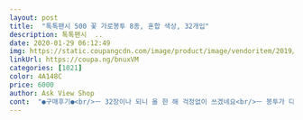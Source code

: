 ```yaml
---
layout: post 
title:  "톡톡팬시 500 꽃 가로봉투 8종, 혼합 색상, 32개입" 
description: 톡톡팬시  ..
date: 2020-01-29 06:12:49 
img: https://static.coupangcdn.com/image/product/image/vendoritem/2019/02/08/3698372547/6fd34913-4129-42ff-aafc-ca15a3330f4f.jpg 
linkUrl: https://coupa.ng/bnuxVM 
categories: [1021] 
color: 4A148C 
price: 6000 
author: Ask View Shop 
cont:  "●구매후기●<br/>ㅡ 32장이나 되니 올 한 해 걱정없이 쓰겠네요<br/>ㅡ 봉투가 다 예쁘네요^^ 색감도 선명하고 무늬들이 모두 고급스럽네요<br/>ㅡ 용돈, 기념일 금일봉 등 현금선물 봉투로 고급지고 아주 좋아요<br/>가로봉투가 필요해서 검색했는데 이게 나오더라구요.<br/> 착한 가격에 다양한 색깔 봉투 구입하게 됐어요.<br/> 그리 두껍지는 않아서 보통 봉투 두께예요.<br/> 한 장에 200원도 안 돼서 저렴하구요.<br/> 색도 여러 가지라 안 지루하겠어요~<br/>구정때 잘썼고요<br/>남은건 인사해야 할곳에 잘쓰고있습니다<br/>" 
---
```


